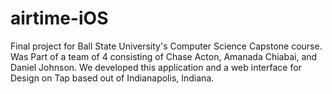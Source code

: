 # airtime-iOS
Final project for Ball State University's Computer Science Capstone course.
Was Part of a team of 4 consisting of Chase Acton, Amanada Chiabai, and Daniel Johnson.  We developed this application and a
web interface for Design on Tap based out of Indianapolis, Indiana.

